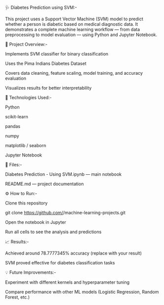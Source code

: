 🩺 Diabetes Prediction using SVM:-

This project uses a Support Vector Machine (SVM) model to predict whether a person is diabetic based on medical diagnostic data.
It demonstrates a complete machine learning workflow — from data preprocessing to model evaluation — using Python and Jupyter Notebook.

📘 Project Overview:-

Implements SVM classifier for binary classification

Uses the Pima Indians Diabetes Dataset

Covers data cleaning, feature scaling, model training, and accuracy evaluation

Visualizes results for better interpretability

🧠 Technologies Used:-

Python

scikit-learn

pandas

numpy

matplotlib / seaborn

Jupyter Notebook

📂 Files:-

Diabetes Prediction - Using SVM.ipynb — main notebook

README.md — project documentation

⚙️ How to Run:-

Clone this repository

git clone https://github.com/<your-username>/machine-learning-projects.git


Open the notebook in Jupyter

Run all cells to see the analysis and predictions

📈 Results:-

Achieved around 78.7777345% accuracy (replace with your result)

SVM proved effective for diabetes classification tasks

💡 Future Improvements:-

Experiment with different kernels and hyperparameter tuning

Compare performance with other ML models (Logistic Regression, Random Forest, etc.)
